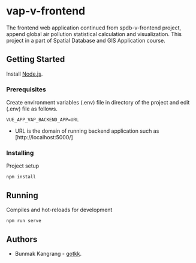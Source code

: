 # vap-v-frontend
The frontend web application continued from spdb-v-frontend project, append global air pollution statistical calculation and visualization. This project in a part of Spatial Database and GIS Application course.

## Getting Started
Install [Node.js](https://nodejs.org/en/).

### Prerequisites
Create environment variables (.env) file in directory of the project and edit (.env) file as follows.
```
VUE_APP_VAP_BACKEND_APP=URL
```
* URL is the domain of running backend application such as [http://localhost:5000/]

### Installing
Project setup
```
npm install
```

## Running
Compiles and hot-reloads for development
```
npm run serve
```

## Authors
* Bunmak Kangrang - [gotkk](https://github.com/gotkk).